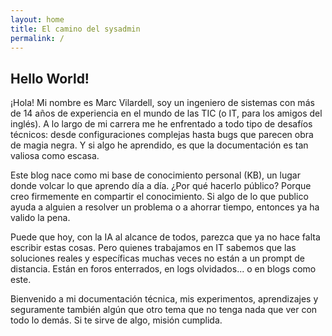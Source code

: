 ```yaml
---
layout: home
title: El camino del sysadmin
permalink: /
---
```




## Hello World!

¡Hola!
Mi nombre es Marc Vilardell, soy un ingeniero de sistemas con más de 14 años de experiencia en el mundo de las TIC (o IT, para los amigos del inglés). A lo largo de mi carrera me he enfrentado a todo tipo de desafíos técnicos: desde configuraciones complejas hasta bugs que parecen obra de magia negra. Y si algo he aprendido, es que la documentación es tan valiosa como escasa.

Este blog nace como mi base de conocimiento personal (KB), un lugar donde volcar lo que aprendo día a día. ¿Por qué hacerlo público? Porque creo firmemente en compartir el conocimiento. Si algo de lo que publico ayuda a alguien a resolver un problema o a ahorrar tiempo, entonces ya ha valido la pena.

Puede que hoy, con la IA al alcance de todos, parezca que ya no hace falta escribir estas cosas. Pero quienes trabajamos en IT sabemos que las soluciones reales y específicas muchas veces no están a un prompt de distancia. Están en foros enterrados, en logs olvidados... o en blogs como este.

Bienvenido a mi documentación técnica, mis experimentos, aprendizajes y seguramente también algún que otro tema que no tenga nada que ver con todo lo demás. Si te sirve de algo, misión cumplida.
